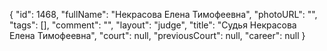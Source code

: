 {
    "id": 1468,
    "fullName": "Некрасова Елена Тимофеевна",
    "photoURL": "",
    "tags": [],
    "comment": "",
    "layout": "judge",
    "title": "Судья Некрасова Елена Тимофеевна",
    "court": null,
    "previousCourt": null,
    "career": null
}